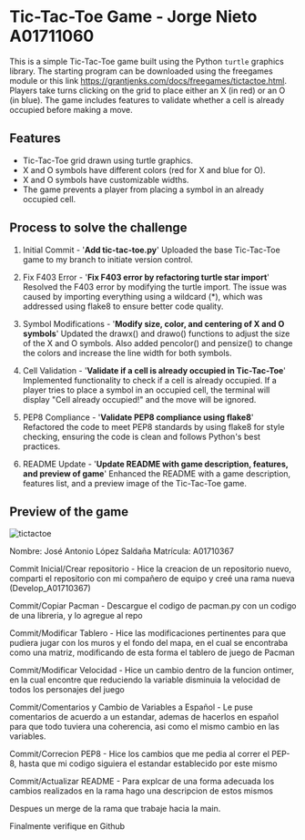 # Tic-Tac-Toe Game - Jorge Nieto A01711060

This is a simple Tic-Tac-Toe game built using the Python `turtle` graphics library. 
The starting program can be downloaded using the freegames module or this link https://grantjenks.com/docs/freegames/tictactoe.html.
Players take turns clicking on the grid to place either an X (in red) or an O (in blue). The game includes features to validate whether a cell is already occupied before making a move.

## Features

- Tic-Tac-Toe grid drawn using turtle graphics.
- X and O symbols have different colors (red for X and blue for O).
- X and O symbols have customizable widths.
- The game prevents a player from placing a symbol in an already occupied cell.

## Process to solve the challenge
1. Initial Commit - '**Add tic-tac-toe.py**'
Uploaded the base Tic-Tac-Toe game to my branch to initiate version control.

2. Fix F403 Error - '**Fix F403 error by refactoring turtle star import**'
Resolved the F403 error by modifying the turtle import. The issue was caused by importing everything using a wildcard (*), which was addressed using flake8 to ensure better code quality.

3. Symbol Modifications - '**Modify size, color, and centering of X and O symbols**'
Updated the drawx() and drawo() functions to adjust the size of the X and O symbols. Also added pencolor() and pensize() to change the colors and increase the line width for both symbols.

4. Cell Validation - '**Validate if a cell is already occupied in Tic-Tac-Toe**'
Implemented functionality to check if a cell is already occupied. If a player tries to place a symbol in an occupied cell, the terminal will display "Cell already occupied!" and the move will be ignored.

5. PEP8 Compliance - '**Validate PEP8 compliance using flake8**'
Refactored the code to meet PEP8 standards by using flake8 for style checking, ensuring the code is clean and follows Python's best practices.

6. README Update - '**Update README with game description, features, and preview of game**'
Enhanced the README with a game description, features list, and a preview image of the Tic-Tac-Toe game.


## Preview of the game

![tictactoe](https://github.com/user-attachments/assets/8e6c6df9-943c-4835-8b78-57f5ba6f49e0)



Nombre: José Antonio López Saldaña
Matrícula: A01710367


Commit Inicial/Crear repositorio - Hice la creacion de un repositorio nuevo, comparti el repositorio con mi compañero de equipo y creé una rama nueva (Develop_A01710367)

Commit/Copiar Pacman - Descargue el codigo de pacman.py con un codigo de una libreria, y lo agregue al repo

Commit/Modificar Tablero - Hice las modificaciones pertinentes para que pudiera jugar con los muros y el fondo del mapa, en el cual se encontraba como una matriz, modificando de esta forma el tablero de juego de Pacman

Commit/Modificar Velocidad - Hice un cambio dentro de la funcion ontimer, en la cual encontre que reduciendo la variable disminuia la velocidad de todos los personajes del juego

Commit/Comentarios y Cambio de Variables a Español - Le puse comentarios de acuerdo a un estandar, ademas de hacerlos en español para que todo tuviera una coherencia, asi como el mismo cambio en las variables.

Commit/Correcion PEP8 - Hice los cambios que me pedia al correr el PEP-8, hasta que mi codigo siguiera el estandar establecido por este mismo

Commit/Actualizar README - Para explcar de una forma adecuada los cambios realizados en la rama hago una descripcion de estos mismos

Despues un merge de la rama que trabaje hacia la main.

Finalmente verifique en Github
